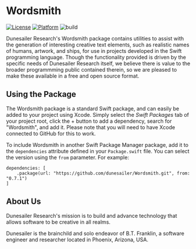 Wordsmith
=========

[![License](https://img.shields.io/badge/License-MIT-blue.svg)](https://github.com/dunesailer/Wordsmith/blob/master/LICENSE)
[![Platform](https://img.shields.io/badge/in-swift5.3-orange.svg)](https://github.com/apple/swift)
![build](https://github.com/dunesailer/Wordsmith/workflows/build/badge.svg?branch=master)

Dunesailer Research's Wordsmith package contains utilities to assist with the generation of interesting creative text elements, such as realistic names of humans, artwork, and ships, for use in projects developed in the Swift programming language. Though the functionality provided is driven by the specific needs of Dunesailer Research itself, we believe there is value to the broader programmming public contained therein, so we are pleased to make these available in a free and open source format.


## Using the Package

The Wordsmith package is a standard Swift package, and can easily be added to your project using Xcode. Simply select the *Swift Packages* tab of your project root, click the + button to add a dependency, search for "Wordsmith", and add it. Please note that you will need to have Xcode connected to GitHub for this to work.

To include Wordsmith in another Swift Package Manager package, add it to the `dependencies` attribute defined in your `Package.swift` file. You can select the version using the `from` parameter. For example:
```
dependencies: [
	.package(url: "https://github.com/dunesailer/Wordsmith.git", from: "0.7.1")
]
```


## About Us

Dunesailer Research's mission is to build and advance technology that allows software to be creative in all realms.

Dunesailer is the brainchild and solo endeavor of B.T. Franklin, a software engineer and researcher located in Phoenix, Arizona, USA.
